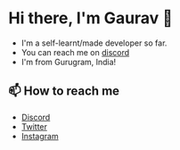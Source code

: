 # Hi there, I'm Gaurav 👋

- I'm a self-learnt/made developer so far.
- You can reach me on [discord](https://discord.com/users/1211202988518146050)
- I'm from Gurugram, India!

## 📫 How to reach me

- [Discord](https://discord.com/users/1211202988518146050)
- [Twitter](https://x.com/Xinacy)
- [Instagram](https://instagram.com/binacy7)
